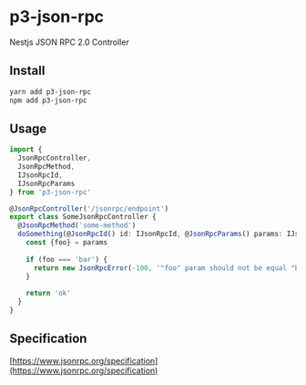 # p3-json-rpc
Nestjs JSON RPC 2.0 Controller

## Install
```bash
yarn add p3-json-rpc
npm add p3-json-rpc
```

## Usage
```typescript
import {
  JsonRpcController,
  JsonRpcMethod,
  IJsonRpcId,
  IJsonRpcParams
} from 'p3-json-rpc'

@JsonRpcController('/jsonrpc/endpoint')
export class SomeJsonRpcController {
  @JsonRpcMethod('some-method')
  doSomething(@JsonRpcId() id: IJsonRpcId, @JsonRpcParams() params: IJsonRpcParams) {
    const {foo} = params
    
    if (foo === 'bar') {
      return new JsonRpcError(-100, '"foo" param should not be equal "bar"')
    }
    
    return 'ok'
  }
} 
```

## Specification
[https://www.jsonrpc.org/specification](https://www.jsonrpc.org/specification)
